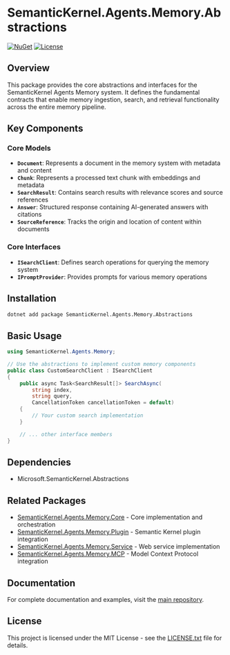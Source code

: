 # SemanticKernel.Agents.Memory.Abstractions

[![NuGet](https://img.shields.io/nuget/v/SemanticKernel.Agents.Memory.Abstractions.svg)](https://www.nuget.org/packages/SemanticKernel.Agents.Memory.Abstractions/)
[![License](https://img.shields.io/github/license/kbeaugrand/SemanticKernel.Agents.Memory.svg)](https://github.com/kbeaugrand/SemanticKernel.Agents.Memory/blob/main/LICENSE.txt)

## Overview

This package provides the core abstractions and interfaces for the SemanticKernel Agents Memory system. It defines the fundamental contracts that enable memory ingestion, search, and retrieval functionality across the entire memory pipeline.

## Key Components

### Core Models
- **`Document`**: Represents a document in the memory system with metadata and content
- **`Chunk`**: Represents a processed text chunk with embeddings and metadata
- **`SearchResult`**: Contains search results with relevance scores and source references
- **`Answer`**: Structured response containing AI-generated answers with citations
- **`SourceReference`**: Tracks the origin and location of content within documents

### Core Interfaces
- **`ISearchClient`**: Defines search operations for querying the memory system
- **`IPromptProvider`**: Provides prompts for various memory operations

## Installation

```bash
dotnet add package SemanticKernel.Agents.Memory.Abstractions
```

## Basic Usage

```csharp
using SemanticKernel.Agents.Memory;

// Use the abstractions to implement custom memory components
public class CustomSearchClient : ISearchClient
{
    public async Task<SearchResult[]> SearchAsync(
        string index,
        string query,
        CancellationToken cancellationToken = default)
    {
        // Your custom search implementation
    }

    // ... other interface members
}
```

## Dependencies

- Microsoft.SemanticKernel.Abstractions

## Related Packages

- [SemanticKernel.Agents.Memory.Core](https://www.nuget.org/packages/SemanticKernel.Agents.Memory.Core/) - Core implementation and orchestration
- [SemanticKernel.Agents.Memory.Plugin](https://www.nuget.org/packages/SemanticKernel.Agents.Memory.Plugin/) - Semantic Kernel plugin integration
- [SemanticKernel.Agents.Memory.Service](https://www.nuget.org/packages/SemanticKernel.Agents.Memory.Service/) - Web service implementation
- [SemanticKernel.Agents.Memory.MCP](https://www.nuget.org/packages/SemanticKernel.Agents.Memory.MCP/) - Model Context Protocol integration

## Documentation

For complete documentation and examples, visit the [main repository](https://github.com/kbeaugrand/SemanticKernel.Agents.Memory).

## License

This project is licensed under the MIT License - see the [LICENSE.txt](https://github.com/kbeaugrand/SemanticKernel.Agents.Memory/blob/main/LICENSE.txt) file for details.
